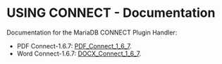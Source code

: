 # USING CONNECT - Documentation

Documentation for the MariaDB CONNECT Plugin Handler:

- PDF Connect-1.6.7: [PDF_Connect_1_6_7](/kb/en/using-connect-documentation/+attachment/PDF_Connect_1_6_7).
- Word Connect-1.6.7: [DOCX_Connect_1_6_7](/kb/en/using-connect-documentation/+attachment/DOCX_Connect_1_6_7).